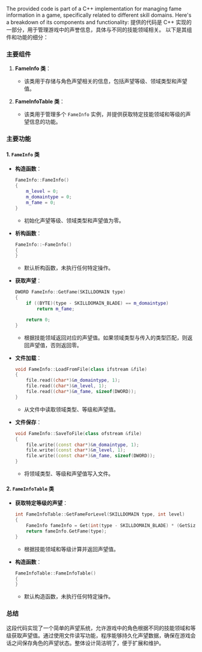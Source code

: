 The provided code is part of a C++ implementation for managing fame information in a game, specifically related to different skill domains. Here's a breakdown of its components and functionality:
提供的代码是 C++ 实现的一部分，用于管理游戏中的声誉信息，具体与不同的技能领域相关。
以下是其组件和功能的细分：

### 主要组件

1. **FameInfo 类**：
   - 该类用于存储与角色声望相关的信息，包括声望等级、领域类型和声望值。

2. **FameInfoTable 类**：
   - 该类用于管理多个 `FameInfo` 实例，并提供获取特定技能领域和等级的声望信息的功能。

### 主要功能

#### 1. `FameInfo` 类

- **构造函数**：
  ```cpp
  FameInfo::FameInfo()
  {
      m_level = 0;
      m_domaintype = 0;
      m_fame = 0;	
  }
  ```
  - 初始化声望等级、领域类型和声望值为零。

- **析构函数**：
  ```cpp
  FameInfo::~FameInfo()
  {
  }
  ```
  - 默认析构函数，未执行任何特定操作。

- **获取声望**：
  ```cpp
  DWORD FameInfo::GetFame(SKILLDOMAIN type)
  {
      if ((BYTE)(type - SKILLDOMAIN_BLADE) == m_domaintype)
          return m_fame;

      return 0;
  }
  ```
  - 根据技能领域返回对应的声望值。如果领域类型与传入的类型匹配，则返回声望值，否则返回零。

- **文件加载**：
  ```cpp
  void FameInfo::LoadFromFile(class ifstream &file)
  {
      file.read((char*)&m_domaintype, 1);
      file.read((char*)&m_level, 1);
      file.read((char*)&m_fame, sizeof(DWORD));
  }
  ```
  - 从文件中读取领域类型、等级和声望值。

- **文件保存**：
  ```cpp
  void FameInfo::SaveToFile(class ofstream &file)
  {
      file.write((const char*)&m_domaintype, 1);
      file.write((const char*)&m_level, 1);
      file.write((const char*)&m_fame, sizeof(DWORD));
  }
  ```
  - 将领域类型、等级和声望值写入文件。

#### 2. `FameInfoTable` 类

- **获取特定等级的声望**：
  ```cpp
  int FameInfoTable::GetFameForLevel(SKILLDOMAIN type, int level)
  {
      FameInfo fameInfo = Get(int(type - SKILLDOMAIN_BLADE) * (GetSize() / int(MAX_SKILLDOMAIN)) + level);
      return fameInfo.GetFame(type);
  }
  ```
  - 根据技能领域和等级计算并返回声望值。

- **构造函数**：
  ```cpp
  FameInfoTable::FameInfoTable()
  {
  }
  ```
  - 默认构造函数，未执行任何特定操作。

### 总结

这段代码实现了一个简单的声望系统，允许游戏中的角色根据不同的技能领域和等级获取声望值。通过使用文件读写功能，程序能够持久化声望数据，确保在游戏会话之间保存角色的声望状态。整体设计简洁明了，便于扩展和维护。